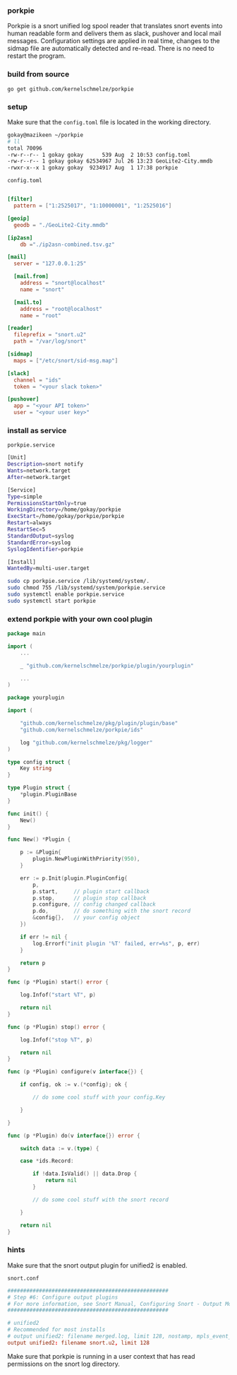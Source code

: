 ### porkpie

Porkpie is a snort unified log spool reader that translates snort events into human readable form and delivers them as slack, pushover and local mail messages. Configuration settings are applied in real time, changes to the sidmap file are automatically detected and re-read. There is no need to restart the program.
  

### build from source

`go get github.com/kernelschmelze/porkpie`

### setup

Make sure that the `config.toml` file is located in the working directory.
  

``` bash
gokay@mazikeen ~/porkpie
# ll                                         
total 70096
-rw-r--r-- 1 gokay gokay      539 Aug  2 10:53 config.toml
-rw-r--r-- 1 gokay gokay 62534967 Jul 26 13:23 GeoLite2-City.mmdb
-rwxr-x--x 1 gokay gokay  9234917 Aug  1 17:38 porkpie
```

`config.toml`  

``` toml

[filter]
  pattern = ["1:2525017", "1:10000001", "1:2525016"]

[geoip]
  geodb = "./GeoLite2-City.mmdb"

[ip2asn]
	db ="./ip2asn-combined.tsv.gz"

[mail]
  server = "127.0.0.1:25"

  [mail.from]
    address = "snort@localhost"
    name = "snort"

  [mail.to]
    address = "root@localhost"
    name = "root"

[reader]
  fileprefix = "snort.u2"
  path = "/var/log/snort"

[sidmap]
  maps = ["/etc/snort/sid-msg.map"]

[slack]
  channel = "ids"
  token = "<your slack token>"

[pushover]
  app = "<your API token>"
  user = "<your user key>"

```


### install as service

`porkpie.service`  


``` bash
[Unit]
Description=snort notify
Wants=network.target
After=network.target

[Service]
Type=simple
PermissionsStartOnly=true
WorkingDirectory=/home/gokay/porkpie
ExecStart=/home/gokay/porkpie/porkpie
Restart=always
RestartSec=5
StandardOutput=syslog
StandardError=syslog
SyslogIdentifier=porkpie

[Install]
WantedBy=multi-user.target
```

``` bash
sudo cp porkpie.service /lib/systemd/system/.
sudo chmod 755 /lib/systemd/system/porkpie.service
sudo systemctl enable porkpie.service
sudo systemctl start porkpie
```

### extend porkpie with your own cool plugin

``` go
package main

import (
	...

	_ "github.com/kernelschmelze/porkpie/plugin/yourplugin"	

	...
)

```

``` go
package yourplugin

import (

	"github.com/kernelschmelze/pkg/plugin/plugin/base"
	"github.com/kernelschmelze/porkpie/ids"

	log "github.com/kernelschmelze/pkg/logger"
)

type config struct {
	Key string
}

type Plugin struct {
	*plugin.PluginBase
}

func init() {
	New()
}

func New() *Plugin {

	p := &Plugin{
		plugin.NewPluginWithPriority(950),
	}

	err := p.Init(plugin.PluginConfig{
		p,
		p.start, 	 // plugin start callback
		p.stop, 	 // plugin stop callback
		p.configure, // config changed callback
		p.do,		 // do something with the snort record
		&config{},	 // your config object
	})

	if err != nil {
		log.Errorf("init plugin '%T' failed, err=%s", p, err)
	}

	return p
}

func (p *Plugin) start() error {

	log.Infof("start %T", p)

	return nil
}

func (p *Plugin) stop() error {

	log.Infof("stop %T", p)

	return nil
}

func (p *Plugin) configure(v interface{}) {

	if config, ok := v.(*config); ok {

		// do some cool stuff with your config.Key

	}

}

func (p *Plugin) do(v interface{}) error {

	switch data := v.(type) {

	case *ids.Record:

		if !data.IsValid() || data.Drop {
			return nil
		}

		// do some cool stuff with the snort record

	}

	return nil
}


```

### hints
  

Make sure that the snort output plugin for unified2 is enabled.  
  
`snort.conf`  

```conf
###################################################
# Step #6: Configure output plugins
# For more information, see Snort Manual, Configuring Snort - Output Modules
###################################################

# unified2 
# Recommended for most installs
# output unified2: filename merged.log, limit 128, nostamp, mpls_event_types, vlan_event_types
output unified2: filename snort.u2, limit 128

```  
  
 Make sure that porkpie is running in a user context that has read permissions on the snort log directory.  
